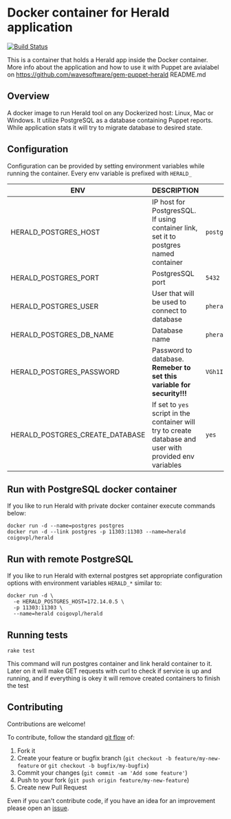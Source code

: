 # Docker container for Herald application

[![Build Status](https://travis-ci.org/coi-gov-pl/docker-herald.svg?branch=develop)](https://travis-ci.org/coi-gov-pl/docker-herald)

This is a container that holds a Herald app inside the Docker container. More info about the application and how to use it with Puppet are avialabel on https://github.com/wavesoftware/gem-puppet-herald README.md

## Overview

A docker image to run Herald tool on any Dockerized host: Linux, Mac or Windows. It utilize PostgreSQL as a database containing Puppet reports. While application stats it will try to migrate database to desired state.

## Configuration

Configuration can be provided by setting environment variables while running the container. Every env variable is prefixed with `HERALD_`

| ENV                              | DESCRIPTION                                 |          Default value|
| ---------------------------------| --------------------------------------------|----------|
| HERALD\_POSTGRES_HOST                   | IP host for PostgresSQL. If using container link, set it to postgres named container  |`postgres`|
| HERALD\_POSTGRES_PORT            | PostgresSQL port  |`5432`|
| HERALD\_POSTGRES_USER            | User that will be used to connect to database |`pherald`|
| HERALD\_POSTGRES\_DB_NAME        | Database name|`pherald`|
| HERALD\_POSTGRES_PASSWORD        | Password to database. **Remeber to set this variable for security!!!** |`VGh1IEphbiAyMSAxNDo1NzowOSBDRVQgMjAxNgo`|
| HERALD\_POSTGRES\_CREATE_DATABASE| If set to `yes` script in the container will try to create database and user with provided env variables|`yes`|

## Run with PostgreSQL docker container

If you like to run Herald with private docker container execute commands below:

```
docker run -d --name=postgres postgres
docker run -d --link postgres -p 11303:11303 --name=herald coigovpl/herald
```

## Run with remote PostgreSQL

If you like to run Herald with external postgres set appropriate configuration options with environment variables `HERALD_*` similar to:

```
docker run -d \
  -e HERALD_POSTGRES_HOST=172.14.0.5 \
  -p 11303:11303 \
  --name=herald coigovpl/herald
```

## Running tests

```
rake test
```

This command will run postgres container and link herald container to it. Later on it will make GET requests with curl to check if service is up and running, and if everything is okey it will remove created containers to finish the test


## Contributing

Contributions are welcome!

To contribute, follow the standard [git flow](http://danielkummer.github.io/git-flow-cheatsheet/) of:

1. Fork it
1. Create your feature or bugfix branch (`git checkout -b feature/my-new-feature` or `git checkout -b bugfix/my-bugfix`)
1. Commit your changes (`git commit -am 'Add some feature'`)
1. Push to your fork (`git push origin feature/my-new-feature`)
1. Create new Pull Request

Even if you can't contribute code, if you have an idea for an improvement please open an [issue](https://github.com/coi-gov-pl/docker-herald/issues).
